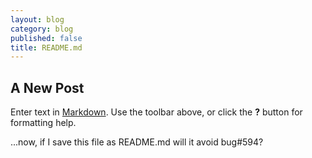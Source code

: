 ```yaml
---
layout: blog
category: blog
published: false
title: README.md
---
```


## A New Post

Enter text in [Markdown](http://daringfireball.net/projects/markdown/). Use the toolbar above, or click the **?** button for formatting help.

...now, if I save this file as README.md will it avoid bug#594?
